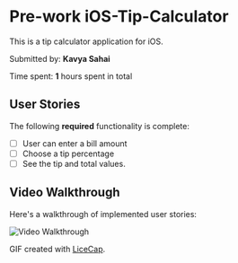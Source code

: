 #  Pre-work iOS-Tip-Calculator

This is a tip calculator application for iOS.

Submitted by: **Kavya Sahai**

Time spent: **1** hours spent in total

## User Stories

The following **required** functionality is complete:

* [ ] User can enter a bill amount
* [ ] Choose a tip percentage
* [ ] See the tip and total values.

## Video Walkthrough 

Here's a walkthrough of implemented user stories:

<img src='http://i.imgur.com/link/to/your/gif/file.gif' title='Video Walkthrough' width='' alt='Video Walkthrough' />

GIF created with [LiceCap](http://www.cockos.com/licecap/).

